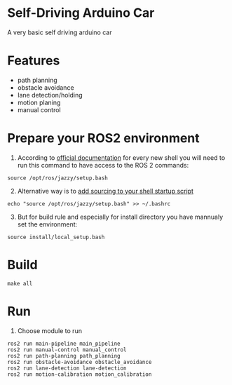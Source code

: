 # Self-Driving Arduino Car

A very basic self driving arduino car

# Features
- path planning
- obstacle avoidance
- lane detection/holding
- motion planing
- manual control

# Prepare your ROS2 environment
1. According to [official documentation](https://docs.ros.org/en/foxy/Tutorials/Beginner-CLI-Tools/Configuring-ROS2-Environment.html#source-the-setup-files) for every new shell you will need to run this command to have access to the ROS 2 commands:
```
source /opt/ros/jazzy/setup.bash
```
2. Alternative way is to [add sourcing to your shell startup script](https://docs.ros.org/en/foxy/Tutorials/Beginner-CLI-Tools/Configuring-ROS2-Environment.html#source-the-setup-files)
```
echo "source /opt/ros/jazzy/setup.bash" >> ~/.bashrc
```
3. But for build rule and especially for install directory you have mannualy set the environment:
```
source install/local_setup.bash
```

# Build
```
make all
```

# Run
1. Choose module to run
```
ros2 run main-pipeline main_pipeline
ros2 run manual-control manual_control
ros2 run path-planning path_planning
ros2 run obstacle-avoidance obstacle_avoidance
ros2 run lane-detection lane-detection
ros2 run motion-calibration motion_calibration
```
